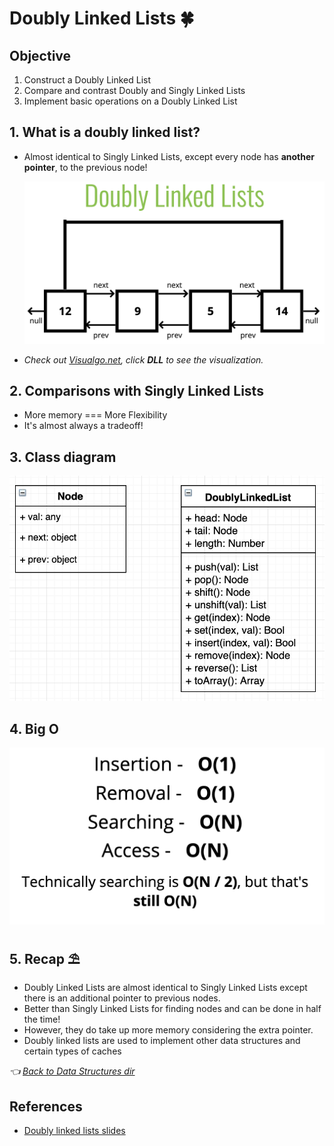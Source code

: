 # Doubly Linked Lists 🍀

## Objective

1. Construct a Doubly Linked List
2. Compare and contrast Doubly and Singly Linked Lists
3. Implement basic operations on a Doubly Linked List

## 1. What is a doubly linked list?

- Almost identical to Singly Linked Lists, except every node has **another pointer**, to the previous node!

  ![Doubly linked list](../../assets/images/data-structures/doubly-linked-list.png)

- *Check out [Visualgo.net](https://visualgo.net/en/list), click **DLL** to see the visualization.*

## 2. Comparisons with Singly Linked Lists

- More memory === More Flexibility
- It's almost always a tradeoff!

## 3. Class diagram

  ![Doubly linked list Class diagram](../../assets/images/data-structures/doubly-linked-list-class-diagram.png)

## 4. Big O

  ![Doubly linked list BigO](../../assets/images/data-structures/doubly-linked-list-bigO.png)

## 5. Recap ⛱

- Doubly Linked Lists are almost identical to Singly Linked Lists except there is an additional pointer to previous nodes.
- Better than Singly Linked Lists for finding nodes and can be done in half the time!
- However, they do take up more memory considering the extra pointer.
- Doubly linked lists are used to implement other data structures and certain types of caches

*👈 [Back to Data Structures dir](../README.md)*

## References

- [Doubly linked lists slides](https://cs.slides.com/colt_steele/doubly-linked-lists)
